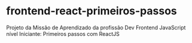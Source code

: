 # frontend-react-primeiros-passos
Projeto da Missão de Aprendizado da profissão Dev Frontend JavaScript nível Iniciante: Primeiros passos com ReactJS
